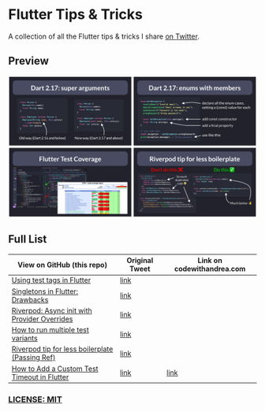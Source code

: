 # Flutter Tips & Tricks

A collection of all the Flutter tips & tricks I share [on Twitter](https://twitter.com/biz84).

## Preview

![](flutter-tips-preview.png)

## Full List

| View on GitHub (this repo) | Original Tweet | Link on codewithandrea.com |
| -------------------------- | -------------- | -------------------------- |
| [Using test tags in Flutter](tips/0058-using-test-tags/index.md) | [link](https://twitter.com/biz84/status/1543957714254053377) | |
| [Singletons in Flutter: Drawbacks](tips/0057-singletons-flutter/index.md) | [link](https://twitter.com/biz84/status/1539287086729244673) ||
| [Riverpod: Async init with Provider Overrides](tips/0056-async-init-provider-overrides/index.md) | [link](https://twitter.com/biz84/status/1537796968503705601) ||
| [How to run multiple test variants](tips/0055-run-multiple-test-variants/index.md) | [link](https://twitter.com/biz84/status/1537117778817204225) ||
| [Riverpod tip for less boilerplate (Passing Ref)](tips/0054-riverpod-tip-less-boilerplate/index.md) | [link](https://twitter.com/biz84/status/1534773316145356801) ||
| [How to Add a Custom Test Timeout in Flutter](tips/0052-custom-test-timeout/index.md) | [link](https://twitter.com/biz84/status/1528747329804812289) | [link](https://codewithandrea.com/tips/custom-test-timeout-flutter/) |

### [LICENSE: MIT](LICENSE.md)
